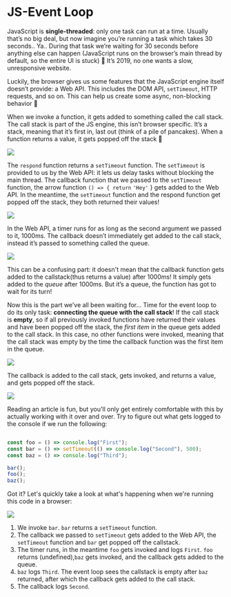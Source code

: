 # JS-Event Loop

JavaScript is **single-threaded**: only one task can run at a time. Usually that’s no big deal, but now imagine you’re running a task which takes 30 seconds.. Ya.. During that task we’re waiting for 30 seconds before anything else can happen \(JavaScript runs on the browser’s main thread by default, so the entire UI is stuck\) 😬 It’s 2019, no one wants a slow, unresponsive website.

Luckily, the browser gives us some features that the JavaScript engine itself doesn’t provide: a Web API. This includes the DOM API, `setTimeout`, HTTP requests, and so on. This can help us create some async, non-blocking behavior 🚀

When we invoke a function, it gets added to something called the call stack. The call stack is part of the JS engine, this isn’t browser specific. It’s a stack, meaning that it’s first in, last out \(think of a pile of pancakes\). When a function returns a value, it gets popped off the stack 👋

![](https://res.cloudinary.com/practicaldev/image/fetch/s--44yasyNX--/c_limit%2Cf_auto%2Cfl_progressive%2Cq_66%2Cw_880/https://devtolydiahallie.s3-us-west-1.amazonaws.com/gid1.6.gif)

The `respond` function returns a `setTimeout` function. The `setTimeout` is provided to us by the Web API: it lets us delay tasks without blocking the main thread. The callback function that we passed to the `setTimeout` function, the arrow function `() => { return` `'Hey'` } gets added to the Web API. In the meantime, the `setTimeout` function and the respond function get popped off the stack, they both returned their values!

![](https://res.cloudinary.com/practicaldev/image/fetch/s--d_n4m4HH--/c_limit%2Cf_auto%2Cfl_progressive%2Cq_66%2Cw_880/https://devtolydiahallie.s3-us-west-1.amazonaws.com/gif2.1.gif)

In the Web API, a timer runs for as long as the second argument we passed to it, 1000ms. The callback doesn’t immediately get added to the call stack, instead it’s passed to something called the queue.

![](https://res.cloudinary.com/practicaldev/image/fetch/s--MewGMdte--/c_limit%2Cf_auto%2Cfl_progressive%2Cq_66%2Cw_880/https://devtolydiahallie.s3-us-west-1.amazonaws.com/gif3.1.gif)

This can be a confusing part: it doesn't mean that the callback function gets added to the callstack\(thus returns a value\) after 1000ms! It simply gets added to the _queue_ after 1000ms. But it’s a queue, the function has got to wait for its turn!

Now this is the part we’ve all been waiting for… Time for the event loop to do its only task: **connecting the queue with the call stack**! If the call stack is **empty**, so if all previously invoked functions have returned their values and have been popped off the stack, the _first item_ in the queue gets added to the call stack. In this case, no other functions were invoked, meaning that the call stack was empty by the time the callback function was the first item in the queue.

![](https://res.cloudinary.com/practicaldev/image/fetch/s--b2BtLfdz--/c_limit%2Cf_auto%2Cfl_progressive%2Cq_66%2Cw_880/https://devtolydiahallie.s3-us-west-1.amazonaws.com/gif4.gif)

The callback is added to the call stack, gets invoked, and returns a value, and gets popped off the stack.

![](https://res.cloudinary.com/practicaldev/image/fetch/s--NYOknEYi--/c_limit%2Cf_auto%2Cfl_progressive%2Cq_66%2Cw_880/https://devtolydiahallie.s3-us-west-1.amazonaws.com/gif5.gif)

Reading an article is fun, but you'll only get entirely comfortable with this by actually working with it over and over. Try to figure out what gets logged to the console if we run the following:  


```javascript

const foo = () => console.log("First");
const bar = () => setTimeout(() => console.log("Second"), 500);
const baz = () => console.log("Third");

bar();
foo();
baz();
```

Got it? Let's quickly take a look at what's happening when we're running this code in a browser:

![](https://res.cloudinary.com/practicaldev/image/fetch/s--BLtCLQcd--/c_limit%2Cf_auto%2Cfl_progressive%2Cq_66%2Cw_880/https://devtolydiahallie.s3-us-west-1.amazonaws.com/gif14.1.gif)

1. We invoke `bar`. `bar` returns a `setTimeout` function.
2. The callback we passed to `setTimeout` gets added to the Web API, the `setTimeout` function and `bar` get popped off the callstack.
3. The timer runs, in the meantime `foo` gets invoked and logs `First`. `foo` returns \(undefined\),`baz` gets invoked, and the callback gets added to the queue.
4. `baz` logs `Third`. The event loop sees the callstack is empty after `baz` returned, after which the callback gets added to the call stack.
5. The callback logs `Second`.

